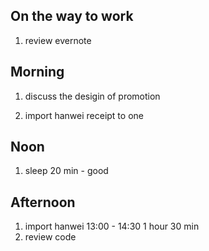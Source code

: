 ## On the way to work

1. review evernote

## Morning 

1. discuss the desigin of promotion

2. import hanwei  receipt to one


## Noon

1. sleep 20 min - good

## Afternoon

1. import hanwei 13:00 - 14:30  1 hour 30 min
2. review code

